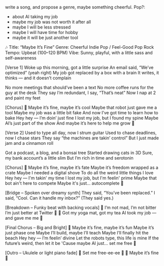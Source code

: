 write a song, and propose a genre, maybe something cheerful. Pop?:
 - about AI taking my job
 - maybe my job was not worth it after all
 - maybe I will be less stressed
 - maybe I will have time for hobby
 - maybe it will be just another tool



🎶 Title: “Maybe It’s Fine”
Genre: Cheerful Indie Pop / Feel-Good Pop Rock
Tempo: Upbeat (100–120 BPM)
Vibe: Sunny, playful, with a little sass and self-awareness

[Verse 1]
Woke up this morning, got a little surprise
An email said, “We’ve optimized” (yeah right)
My job got replaced by a box with a brain
It writes, it thinks — and it doesn’t complain

No more meetings that should’ve been a text
No more coffee runs for the guy at the desk
They say I’m redundant, I say, “That’s neat”
Now I nap at 2 and paint my feet

[Chorus]
🎵 Maybe it’s fine, maybe it’s cool
Maybe that robot just gave me a tool
Maybe my job was a little bit fake
And now I’ve got time to learn how to bake
Hey hey — I’m doin’ just fine
I lost my job, but I found my spine
Maybe AI’s just part of the show
And maybe it’s here to help me grow 🎵

[Verse 2]
Used to type all day, now I strum guitar
Used to chase deadlines, now I chase stars
They say “the machines are takin’ control”
But I just made jam and a cinnamon roll

Got a podcast, a blog, and a bonsai tree
Started drawing cats in 3D
Sure, my bank account’s a little slim
But I’m rich in time and serotonin

[Chorus]
🎵 Maybe it’s fine, maybe it’s fate
Maybe it’s freedom wrapped as a crate
Maybe I needed a digital shove
To do all the weird little things I love
Hey hey — I'm takin' my time
I lost my job, but I'm feelin' prime
Maybe that bot ain't here to compete
Maybe it's just... autocomplete 🎵

[Bridge – Spoken over dreamy synth]
They said, “You’ve been replaced.”
I said, “Cool.
Can it handle my inbox?”
(They said yes.)

[Breakdown – Funky beat with backing vocals]
🎵 I’m not mad, I’m not bitter
I’m just better at Twitter 🎵
🎵 Got my yoga mat, got my tea
AI took my job — and gave me me 🎵

[Final Chorus – Big and Bright]
🎵 Maybe it’s fine, maybe it’s fun
Maybe it’s just phase one
Maybe I’ll build, maybe I’ll teach
Maybe I’ll finally hit the beach
Hey hey — I’m feelin’ divine
Let the robots type, this life is mine
If the future’s weird, then let it be
'Cause maybe AI just... set me free 🎵

[Outro – Ukulele or light piano fade]
🎵 Set me free-ee-ee 🎵
🎵 Maybe it’s fine 🎵

